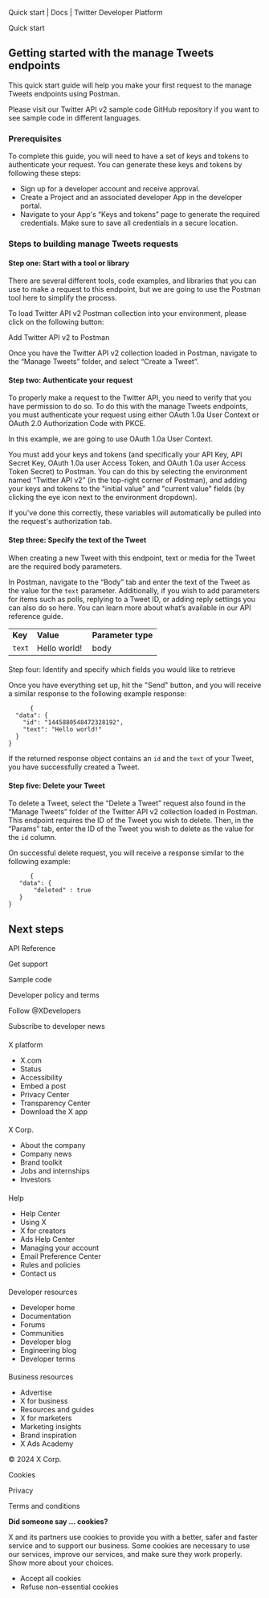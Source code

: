 
Quick start | Docs | Twitter Developer Platform 

Quick start

Getting started with the manage Tweets endpoints
------------------------------------------------

This quick start guide will help you make your first request to the manage Tweets endpoints using Postman.  

Please visit our Twitter API v2 sample code GitHub repository if you want to see sample code in different languages.

### Prerequisites

To complete this guide, you will need to have a set of keys and tokens to authenticate your request. You can generate these keys and tokens by following these steps:

* Sign up for a developer account and receive approval.
* Create a Project and an associated developer App in the developer portal.
* Navigate to your App's “Keys and tokens” page to generate the required credentials. Make sure to save all credentials in a secure location.

### 

### Steps to building manage Tweets requests

#### Step one: Start with a tool or library

There are several different tools, code examples, and libraries that you can use to make a request to this endpoint, but we are going to use the Postman tool here to simplify the process.

To load Twitter API v2 Postman collection into your environment, please click on the following button:

Add Twitter API v2 to Postman

Once you have the Twitter API v2 collection loaded in Postman, navigate to the “Manage Tweets” folder, and select “Create a Tweet”.  

#### Step two: Authenticate your request

To properly make a request to the Twitter API, you need to verify that you have permission to do so. To do this with the manage Tweets endpoints, you must authenticate your request using either OAuth 1.0a User Context or OAuth 2.0 Authorization Code with PKCE.

In this example, we are going to use OAuth 1.0a User Context.

You must add your keys and tokens (and specifically your API Key, API Secret Key, OAuth 1.0a user Access Token, and OAuth 1.0a user Access Token Secret) to Postman. You can do this by selecting the environment named “Twitter API v2” (in the top-right corner of Postman), and adding your keys and tokens to the "initial value" and "current value" fields (by clicking the eye icon next to the environment dropdown).

If you've done this correctly, these variables will automatically be pulled into the request's authorization tab.

#### Step three: Specify the text of the Tweet

When creating a new Tweet with this endpoint, text or media for the Tweet are the required body parameters.

In Postman, navigate to the “Body” tab and enter the text of the Tweet as the value for the `text` parameter. Additionally, if you wish to add parameters for items such as polls, replying to a Tweet ID, or adding reply settings you can also do so here. You can learn more about what’s available in our API reference guide.  

|  |  |  |
| --- | --- | --- |
| **Key** | **Value** | **Parameter type** |
| `text` | Hello world!  | body |

#### 
Step four: Identify and specify which fields you would like to retrieve

Once you have everything set up, hit the "Send" button, and you will receive a similar response to the following example response:

```
      {
  "data": {
    "id": "1445880548472328192",
    "text": "Hello world!"
  }
}
```

If the returned response object contains an `id` and the `text` of your Tweet, you have successfully created a Tweet.  

#### Step five: Delete your Tweet

To delete a Tweet, select the “Delete a Tweet” request also found in the “Manage Tweets” folder of the Twitter API v2 collection loaded in Postman. This endpoint requires the ID of the Tweet you wish to delete. Then, in the “Params” tab, enter the ID of the Tweet you wish to delete as the value for the `id` column. 

On successful delete request, you will receive a response similar to the following example:

```
      {
   "data": {
       "deleted" : true
   }
}

```

Next steps
----------

API Reference

Get support

Sample code

Developer policy and terms

Follow @XDevelopers

Subscribe to developer news

#### 
 X platform

* X.com
* Status
* Accessibility
* Embed a post
* Privacy Center
* Transparency Center
* Download the X app

#### 
 X Corp.

* About the company
* Company news
* Brand toolkit
* Jobs and internships
* Investors

#### 
 Help

* Help Center
* Using X
* X for creators
* Ads Help Center
* Managing your account
* Email Preference Center
* Rules and policies
* Contact us

#### 
 Developer resources

* Developer home
* Documentation
* Forums
* Communities
* Developer blog
* Engineering blog
* Developer terms

#### 
 Business resources

* Advertise
* X for business
* Resources and guides
* X for marketers
* Marketing insights
* Brand inspiration
* X Ads Academy

 © 2024 X Corp.

Cookies

Privacy

Terms and conditions

**Did someone say … cookies?**  

 X and its partners use cookies to provide you with a better, safer and
 faster service and to support our business. Some cookies are necessary to use
 our services, improve our services, and make sure they work properly.
 Show more about your choices.

* Accept all cookies
* Refuse non-essential cookies